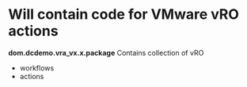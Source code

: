 # Will contain code for VMware vRO actions

**dom.dcdemo.vra_vx.x.package**
Contains collection of vRO
- workflows
- actions
